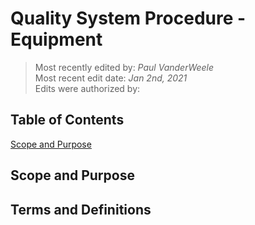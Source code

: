 # Quality System Procedure - Equipment

>Most recently edited by: *Paul VanderWeele*  
>Most recent edit date: *Jan 2nd, 2021*  
>Edits were authorized by:  

## Table of Contents
[Scope and Purpose](#Scope-and-Purpose)

## Scope and Purpose

## Terms and Definitions
